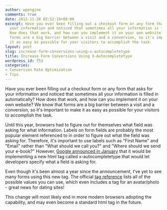```yaml
---
author: wpengine
comments: true
date: 2012-11-28 02:52:19+00:00
excerpt: Have you ever been filling out a checkout form or any form that asks for
  your information and noticed that sometimes all your information is filled in automatically?
  How does that work, and how can you implement it on your own website? We know that
  forms are a big barrier between a visit and a conversion, so it's important to make
  it as easy as possible for your visitors to accomplish the task.
layout: post
slug: increase-form-conversions-using-x-autocompletetype
title: Increase Form Conversions Using X-Autocompletetype
wordpress_id: 753
categories:
- Conversion Rate Optimization
- Tips
---
```


Have you ever been filling out a checkout form or any form that asks for your information and noticed that sometimes all your information is filled in automatically? How does that work, and how can you implement it on your own website? We know that forms are a big barrier between a visit and a conversion, so it's important to make it as easy as possible for your visitors to accomplish the task.

Until this year, browsers had to figure out for themselves what field was asking for what information. Labels on form fields are probably the most popular element referenced to in order to figure out what the field was asking for. Therefore, it's important to use labels such as "First Name" and "Email" rather than "What should we call you?" and "Where should we send your e-book?" However, [Google announced in January](http://googlewebmastercentral.blogspot.com/2012/01/making-form-filling-faster-easier-and.html) that it would be implementing a new html tag called x-autocompletetype that would let developers specify what a field is asking for.

Even though it's been almost a year since the announcement, I've yet to see many forms using this new tag. The official [tag reference](http://wiki.whatwg.org/wiki/Autocompletetype) lists all of the possible values you can use, which even includes a tag for an avatar/photo - great news for dating sites!

This change will most likely end in more modern browsers adopting the capability, and may even become a standard html tag in the future.
